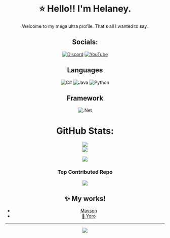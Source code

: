 <div style="text-align: center;">

# ⭐ Hello!! I'm Helaney.
Welcome to my mega ultra profile. That's all I wanted to say.

##  Socials:
[![Discord](https://img.shields.io/badge/Discord-%237289DA.svg?logo=discord&logoColor=white)](https://discord.com/users/386439272455995394) [![YouTube](https://img.shields.io/badge/YouTube-%23FF0000.svg?logo=YouTube&logoColor=white)](https://www.youtube.com/channel/UCiDuNNxR3MCMjLgutIwM0hQ) 

##  Languages
![C#](https://img.shields.io/badge/c%23-%23239120.svg?style=for-the-badge&logo=csharp&logoColor=white) ![Java](https://img.shields.io/badge/java-%23ED8B00.svg?style=for-the-badge&logo=openjdk&logoColor=white) ![Python](https://img.shields.io/badge/python-3670A0?style=for-the-badge&logo=python&logoColor=ffdd54)  


## Framework
![.Net](https://img.shields.io/badge/.NET-5C2D91?style=for-the-badge&logo=.net&logoColor=white)

#  GitHub Stats:
![](https://github-readme-stats.vercel.app/api?username=hhelaneyy&theme=dracula&hide_border=false&include_all_commits=true&count_private=true)<br/>
![](https://github-readme-streak-stats.herokuapp.com/?user=hhelaneyy&theme=dracula&hide_border=false)<br/>  

![](https://github-readme-stats.vercel.app/api/top-langs/?username=hhelaneyy&theme=dracula&hide_border=false&include_all_commits=true&count_private=true&layout=compact)

###  Top Contributed Repo
![](https://github-contributor-stats.vercel.app/api?username=hhelaneyy&limit=5&theme=dark&combine_all_yearly_contributions=true)

## ✨ My works!
- [ Mayson](https://discord.gg/2JdCYkGkJX)
- [🩷 Yoro](https://pixel-developer-team.github.io/pixel.github.io/)

---
[![](https://visitcount.itsvg.in/api?id=hhelaneyy&icon=2&color=0)](https://visitcount.itsvg.in)

</div>
